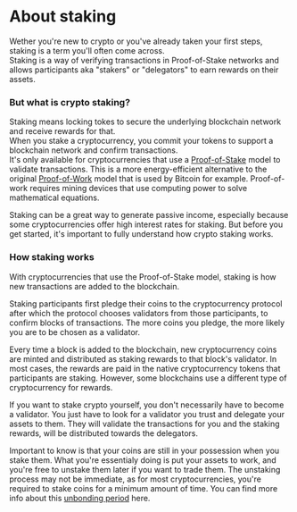 # About staking

Wether you're new to crypto or you've already taken your first steps, staking is a term you'll often come across. <br> 
Staking is a way of verifying transactions in Proof-of-Stake networks and allows participants aka "stakers" or "delegators" to earn rewards on their assets.

### But what is crypto staking? 

Staking means locking tokes to secure the underlying blockchain network and receive rewards for that. <br>
When you stake a cryptocurrency, you commit your tokens to support a blockchain network and confirm transactions. <br>
It's only available for cryptocurrencies that use a [Proof-of-Stake](Proof_of_Stake.md) model to validate transactions. This is a more energy-efficient alternative to the original [Proof-of-Work](Link) model that is used by Bitcoin for example. Proof-of-work requires mining devices that use computing power to solve mathematical equations.

Staking can be a great way to generate passive income, especially because some cryptocurrencies offer high interest rates for staking. But before you get started, it's important to fully understand how crypto staking works.

### How staking works
With cryptocurrencies that use the Proof-of-Stake model, staking is how new transactions are added to the blockchain.

Staking participants first pledge their coins to the cryptocurrency protocol after which the protocol chooses validators from those participants, to confirm blocks of transactions. The more coins you pledge, the more likely you are to be chosen as a validator.

Every time a block is added to the blockchain, new cryptocurrency coins are minted and distributed as staking rewards to that block's validator. In most cases, the rewards are paid in the native cryptocurrency tokens that participants are staking. However, some blockchains use a different type of cryptocurrency for rewards.

If you want to stake crypto yourself, you don't necessarily have to become a validator. You just have to look for a validator you trust and delegate your assets to them. They will validate the transactions for you and the staking rewards, will be distributed towards the delegators.

Important to know is that your coins are still in your possession when you stake them. What you're essentialy doing is put your assets to work, and you're free to unstake them later if you want to trade them. The unstaking process may not be immediate, as for most cryptocurrencies, you're required to stake coins for a minimum amount of time. You can find more info about this [unbonding period](Unbonding_period.md) here.

